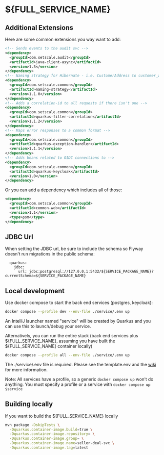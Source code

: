 # ${FULL_SERVICE_NAME}

## Additional Extensions

Here are some common extensions you way want to add:

```xml
<!-- Sends events to the audit svc -->
<dependency>
  <groupId>com.setscale.audit</groupId>
  <artifactId>java-client-async</artifactId>
  <version>1.3</version>
</dependency>
<!-- Naming strategy for Hibernate - i.e. CustomerAddress to customer_address -->
<dependency>
  <groupId>com.setscale.common</groupId>
  <artifactId>naming-strategy</artifactId>
  <version>1.1.0</version>
</dependency>
<!-- Adds a correlation-id to all requests if there isn't one -->
<dependency>
  <groupId>com.setscale.common</groupId>
  <artifactId>quarkus-filter-correlation</artifactId>
  <version>1.1.2</version>
</dependency>
<!-- Maps error responses to a common format -->
<dependency>
  <groupId>com.setscale.common</groupId>
  <artifactId>quarkus-exception-handler</artifactId>
  <version>1.1.1</version>
</dependency>
<!-- Adds beans related to OIDC connections to -->
<dependency>
  <groupId>com.setscale.common</groupId>
  <artifactId>quarkus-keycloak</artifactId>
  <version>1.0</version>
</dependency>
```

Or you can add a dependency which includes all of those:

```xml
<dependency>
  <groupId>com.setscale.common</groupId>
  <artifactId>common-web</artifactId>
  <version>1.1</version>
  <type>pom</type>
</dependency>
```

## JDBC Url

When setting the JDBC url, be sure to include the schema so Flyway doesn't run
migrations in the public schema:

      quarkus:
        jdbc:
          url: jdbc:postgresql://127.0.0.1:5432/${SERVICE_PACKAGE_NAME}?currentSchema=${SERVICE_PACKAGE_NAME}

## Local development

Use docker compose to start the back end services (postgres, keycloak):

```bash
docker compose --profile dev --env-file ./service/.env up
```
An IntelliJ launcher named "service" will be created by Quarkus and you can use this to launch/debug your service.

Alternatively, you can run the entire stack (back end services plus \${FULL_SERVICE_NAME}, assuming you have built the ${FULL_SERVICE_NAME} container locally)

```bash
docker compose --profile all --env-file ./service/.env up
``` 

The ./service/.env file is required.  Please see the template.env and the [wiki](https://wiki.float.financial/Developer%20Central/Creating%20a%20microservice/) for more information.

Note: All services have a profile, so a generic ```docker compose up``` won't do anything. You must specify a profile or a service with ```docker compose up $service```

## Building locally

If you want to build the ${FULL_SERVICE_NAME} locally

 ```bash
 mvn package -DskipTests \
   -Dquarkus.container-image.build=true \
   -Dquarkus.container-image.repository= \
   -Dquarkus.container-image.group= \
   -Dquarkus.container-image.name=seller-deal-svc \
   -Dquarkus.container-image.tag=latest
 ```
